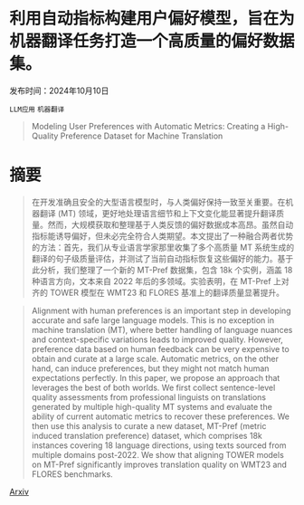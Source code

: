 # 利用自动指标构建用户偏好模型，旨在为机器翻译任务打造一个高质量的偏好数据集。

发布时间：2024年10月10日

`LLM应用` `机器翻译`

> Modeling User Preferences with Automatic Metrics: Creating a High-Quality Preference Dataset for Machine Translation

# 摘要

> 在开发准确且安全的大型语言模型时，与人类偏好保持一致至关重要。在机器翻译 (MT) 领域，更好地处理语言细节和上下文变化能显著提升翻译质量。然而，大规模获取和整理基于人类反馈的偏好数据成本高昂。虽然自动指标能诱导偏好，但未必完全符合人类期望。本文提出了一种融合两者优势的方法：首先，我们从专业语言学家那里收集了多个高质量 MT 系统生成的翻译的句子级质量评估，并测试了当前自动指标恢复这些偏好的能力。基于此分析，我们整理了一个新的 MT-Pref 数据集，包含 18k 个实例，涵盖 18 种语言方向，文本来自 2022 年后的多领域。实验表明，在 MT-Pref 上对齐的 TOWER 模型在 WMT23 和 FLORES 基准上的翻译质量显著提升。

> Alignment with human preferences is an important step in developing accurate and safe large language models. This is no exception in machine translation (MT), where better handling of language nuances and context-specific variations leads to improved quality. However, preference data based on human feedback can be very expensive to obtain and curate at a large scale. Automatic metrics, on the other hand, can induce preferences, but they might not match human expectations perfectly. In this paper, we propose an approach that leverages the best of both worlds. We first collect sentence-level quality assessments from professional linguists on translations generated by multiple high-quality MT systems and evaluate the ability of current automatic metrics to recover these preferences. We then use this analysis to curate a new dataset, MT-Pref (metric induced translation preference) dataset, which comprises 18k instances covering 18 language directions, using texts sourced from multiple domains post-2022. We show that aligning TOWER models on MT-Pref significantly improves translation quality on WMT23 and FLORES benchmarks.

[Arxiv](https://arxiv.org/abs/2410.07779)